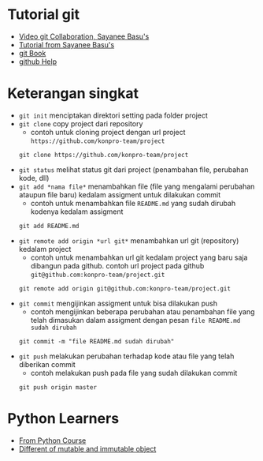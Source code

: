 Tutorial git
============
- [Video git Collaboration, Sayanee Basu's](https://www.youtube.com/watch?time_continue=830&v=61WbzS9XMwk)
- [Tutorial from Sayanee Basu's](https://code.tutsplus.com/articles/team-collaboration-with-github--net-29876)
- [git Book](https://git-scm.com/book/en/v2)
- [github Help](https://help.github.com/categories/collaborating-with-issues-and-pull-requests)

Keterangan singkat
==================
- `git init` menciptakan direktori setting pada folder project
- `git clone` copy project dari repository
	- contoh untuk cloning project dengan url project `https://github.com/konpro-team/project`
	```
	git clone https://github.com/konpro-team/project
	```
- `git status` melihat status git dari project (penambahan file, perubahan kode, dll)
- `git add *nama file*` menambahkan file (file yang mengalami perubahan ataupun file baru) kedalam assigment untuk dilakukan commit
	- contoh untuk menambahkan file `README.md` yang sudah dirubah kodenya kedalam assigment 
	```
	git add README.md
	```
- `git remote add origin *url git*` menambahkan url git (repository) kedalam project
	- contoh untuk menambahkan url git kedalam project yang baru saja dibangun pada github. contoh url project pada github `git@github.com:konpro-team/project.git`
	```
	git remote add origin git@github.com:konpro-team/project.git
	```
- `git commit` mengijinkan assigment untuk bisa dilakukan push
	- contoh mengijinkan beberapa perubahan atau penambahan file yang telah dimasukan dalam assigment dengan pesan `file README.md sudah dirubah`
	```
	git commit -m "file README.md sudah dirubah"
	```
- `git push` melakukan perubahan terhadap kode atau file yang telah diberikan commit 
	- contoh melakukan push pada file yang sudah dilakukan commit
	```
	git push origin master
	```

Python Learners
===============
- [From Python Course](https://www.python-course.eu/python3_course.php)
- [Different of mutable and immutable object](http://radar.oreilly.com/2014/10/python-tuples-immutable-but-potentially-changing.html)